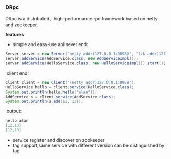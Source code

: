 ### DRpc
DRpc is a distributed、high-performance rpc framework based on netty and zookeeper.



**features**

- simple and easy-use api
sever end:
```java
Server server = new Server("netty addr(127.0.0.1:9898)", "(zk addr)127.0.0.1:8989");
server.addService(AddService.class, new AddServiceImpl());
server.addService(HelloService.class, new HelloServiceImpl()).start();
```
​                 client end:
```java
Client client = new Client("(netty addr)127.0.0.1:8989");
HelloService hello = client.service(HelloService.class);
System.out.println(hello.hello("alan"));
AddService s = client.service(AddService.class);
System.out.println(s.add(12, 13));
```
​                  output:
```java
hello alan
[12,13]
[12,13]
```
- service register and discover on zookeeper
- tag support,same service with different version can be distinguished by tag